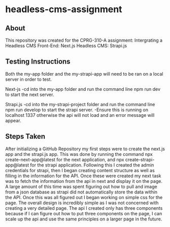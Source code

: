 # headless-cms-assignment

## About

This repository was created for the CPRG-310-A assignment: Intergrating a Headless CMS
Front-End: Next.js
Headless CMS: Strapi.js

## Testing Instructions

Both the my-app folder and the my-strapi-app will need to be ran on a local server in order to test.

Next-js
-cd into the my-app folder and run the command line npm run dev to start the next server.

Strapi.js
-cd into the my-strapi-project folder and run the command line npm run develop to start the strapi server.
-Ensure this is running on localhost 1337 otherwise the api will not load and an error message will appear.

## Steps Taken

After initializing a GitHub Repository my first steps were to create the next.js app and the strapi.js app. This was done by running the command npx create-next-app@latest for the next application, and npx create-strapi-app@latest for the strapi application. Following this I created the admin credentials for strapi, then I began creating content structure as well as filling in the information for the API. Once these were created my next task was to fetch the information from the api in next and display it on the page. A large amount of this time was spent figuring out how to pull and image from a json database as strapi did not automatically store the data within the API. Once this was all figured out I began working on simple css for the page. The overall design is incredibly simple as I was not concerned with creating a very detailed page. The api I created only has three components because if I can figure out how to put three components on the page, I can scale up the api and use the same principles on a larger page in the future.
